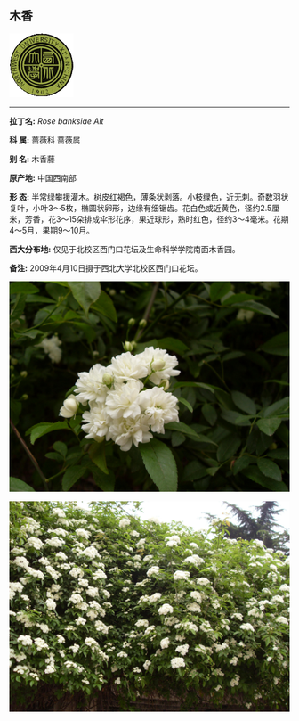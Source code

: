 ## 木香

![西北大学校园网络植物志](JPG/nwu.gif)

---

**拉丁名:**  _Rose banksiae Ait_

**科 属:** 蔷薇科 蔷薇属

**别 名:** 木香藤

**原产地:** 中国西南部

**形  态:** 半常绿攀援灌木。树皮红褐色，薄条状剥落。小枝绿色，近无刺。奇数羽状复叶，小叶3～5枚，椭圆状卵形，边缘有细锯齿。花白色或近黄色，径约2.5厘米，芳香，花3～15朵排成伞形花序，果近球形，熟时红色，径约3～4毫米。花期4～5月，果期9～10月。

**西大分布地:** 仅见于北校区西门口花坛及生命科学学院南面木香园。

**备注:** 2009年4月10日摄于西北大学北校区西门口花坛。　

![木香](JPG/木香1.JPG) 

![木香](JPG/木香2.JPG) 

